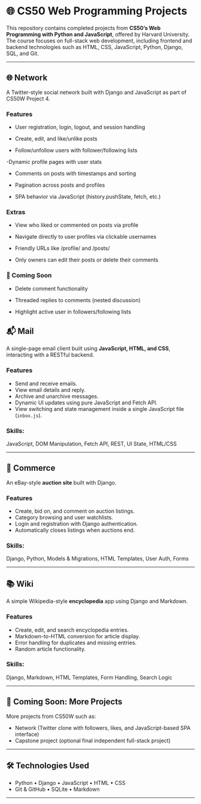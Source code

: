# 🌐 CS50 Web Programming Projects

This repository contains completed projects from **CS50’s Web Programming with Python and JavaScript**, offered by Harvard University. The course focuses on full-stack web development, including frontend and backend technologies such as HTML, CSS, JavaScript, Python, Django, SQL, and Git.

---

## 🌐 Network
A Twitter-style social network built with Django and JavaScript as part of CS50W Project 4.

### Features
- User registration, login, logout, and session handling

- Create, edit, and like/unlike posts

- Follow/unfollow users with follower/following lists

-Dynamic profile pages with user stats

- Comments on posts with timestamps and sorting

- Pagination across posts and profiles

- SPA behavior via JavaScript (history.pushState, fetch, etc.)

### Extras

- View who liked or commented on posts via profile

- Navigate directly to user profiles via clickable usernames

- Friendly URLs like /profile/<username> and /posts/<id>

- Only owners can edit their posts or delete their comments

### 🚧 Coming Soon
- Delete comment functionality

- Threaded replies to comments (nested discussion)
 - Highlight active user in followers/following lists
## 📬 Mail

A single-page email client built using **JavaScript, HTML, and CSS**, interacting with a RESTful backend.

### Features
- Send and receive emails.
- View email details and reply.
- Archive and unarchive messages.
- Dynamic UI updates using pure JavaScript and Fetch API.
- View switching and state management inside a single JavaScript file (`inbox.js`).

### Skills:  
JavaScript, DOM Manipulation, Fetch API, REST, UI State, HTML/CSS

---

## 🛒 Commerce

An eBay-style **auction site** built with Django.

### Features
- Create, bid on, and comment on auction listings.
- Category browsing and user watchlists.
- Login and registration with Django authentication.
- Automatically closes listings when auctions end.

### Skills:  
Django, Python, Models & Migrations, HTML Templates, User Auth, Forms

---

## 📚 Wiki

A simple Wikipedia-style **encyclopedia** app using Django and Markdown.

### Features
- Create, edit, and search encyclopedia entries.
- Markdown-to-HTML conversion for article display.
- Error handling for duplicates and missing entries.
- Random article functionality.

### Skills:  
Django, Markdown, HTML Templates, Form Handling, Search Logic

---

## 🧠 Coming Soon: More Projects

More projects from CS50W such as:
- Network (Twitter clone with followers, likes, and JavaScript-based SPA interface)
- Capstone project (optional final independent full-stack project)

---

## 🛠️ Technologies Used

- Python • Django • JavaScript • HTML • CSS
- Git & GitHub • SQLite • Markdown

---

